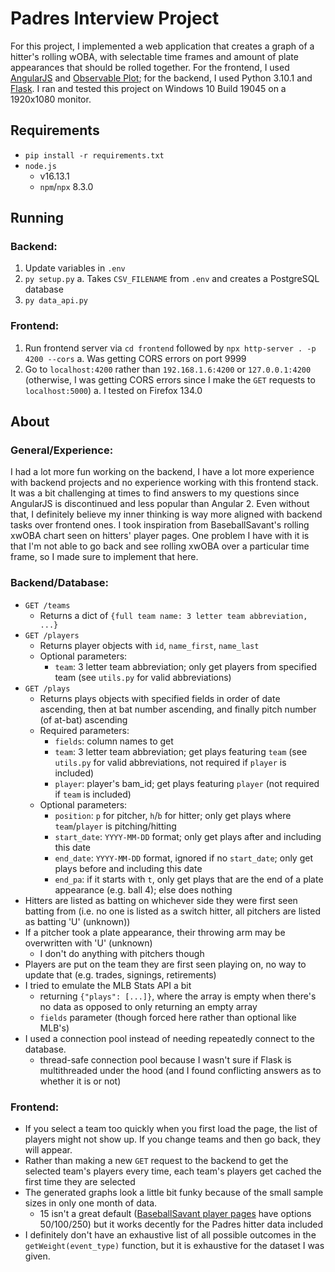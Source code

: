 # Padres Interview Project
For this project, I implemented a web application that creates a graph of a hitter's rolling wOBA, with selectable time frames and amount of plate appearances that should be rolled together. For the frontend, I used [AngularJS](https://angularjs.org/) and [Observable Plot](https://observablehq.com/plot/); for the backend, I used Python 3.10.1 and [Flask](https://palletsprojects.com/projects/flask/).
I ran and tested this project on Windows 10 Build 19045 on a 1920x1080 monitor.

## Requirements

- `pip install -r requirements.txt`
- `node.js`
  - v16.13.1
  - `npm`/`npx` 8.3.0

## Running
### Backend:
1. Update variables in `.env`
2. `py setup.py`
a. Takes `CSV_FILENAME` from `.env` and creates a PostgreSQL database
3.  `py data_api.py`

### Frontend:
1. Run frontend server via `cd frontend` followed by `npx http-server . -p 4200 --cors`
a. Was getting CORS errors on port 9999
2. Go to `localhost:4200` rather than `192.168.1.6:4200` or `127.0.0.1:4200` (otherwise, I was getting CORS errors since I make the `GET` requests to `localhost:5000`)
a. I tested on Firefox 134.0

## About
### General/Experience: 
I had a lot more fun working on the backend, I have a lot more experience with backend projects and no experience working with this frontend stack. It was a bit challenging at times to find answers to my questions since AngularJS is discontinued and less popular than Angular 2. Even without that, I definitely believe my inner thinking is way more aligned with backend tasks over frontend ones. 
I took inspiration from BaseballSavant's rolling xwOBA chart seen on hitters' player pages. One problem I have with it is that I'm not able to go back and see rolling xwOBA over a particular time frame, so I made sure to implement that here.

### Backend/Database:
* `GET /teams`
	- Returns a dict of `{full team name: 3 letter team abbreviation, ...}`
* `GET /players`
	- Returns player objects with `id`, `name_first`, `name_last`
  - Optional parameters:
	  - `team`: 3 letter team abbreviation; only get players from specified team (see `utils.py` for valid abbreviations)
* `GET /plays`
	- Returns plays objects with specified fields in order of date ascending, then at bat number ascending, and finally pitch number (of at-bat) ascending
	- Required parameters:
		- `fields`: column names to get
		- `team`: 3 letter team abbreviation; get plays featuring `team` (see `utils.py` for valid abbreviations, not required if `player` is included)
		- `player`: player's bam_id; get plays featuring `player` (not required if `team` is included)
	- Optional parameters:
		- `position`: `p` for pitcher, `h`/`b` for hitter; only get plays where `team`/`player` is pitching/hitting
		- `start_date`: `YYYY-MM-DD` format; only get plays after and including this date
		- `end_date`: `YYYY-MM-DD` format, ignored if no `start_date`; only get plays before and including this date
		- `end_pa`: if it starts with `t`, only get plays that are the end of a plate appearance (e.g. ball 4); else does nothing
* Hitters are listed as batting on whichever side they were first seen batting from (i.e. no one is listed as a switch hitter, all pitchers are listed as batting 'U' (unknown))
* If a pitcher took a plate appearance, their throwing arm may be overwritten with 'U' (unknown)
  - I don't do anything with pitchers though
* Players are put on the team they are first seen playing on, no way to update that (e.g. trades, signings, retirements)
* I tried to emulate the MLB Stats API a bit 
  - returning `{"plays": [...]}`, where the array is empty when there's no data as opposed to only returning an empty array
  - `fields` parameter (though forced here rather than optional like MLB's)
* I used a connection pool instead of needing repeatedly connect to the database.
  - thread-safe connection pool because I wasn't sure if Flask is multithreaded under the hood (and I found conflicting answers as to whether it is or not)

### Frontend:
* If you select a team too quickly when you first load the page, the list of players might not show up. If you change teams and then go back, they will appear.
* Rather than making a new `GET` request to the backend to get the selected team's players every time, each team's players get cached the first time they are selected
* The generated graphs look a little bit funky because of the small sample sizes in only one month of data.
  - 15 isn't a great default ([BaseballSavant player pages](https://baseballsavant.mlb.com/savant-player/jackson-merrill-701538?stats=statcast-r-hitting-mlb) have options 50/100/250) but it works decently for the Padres hitter data included
* I definitely don't have an exhaustive list of all possible outcomes in the `getWeight(event_type)` function, but it is exhaustive for the dataset I was given. 
